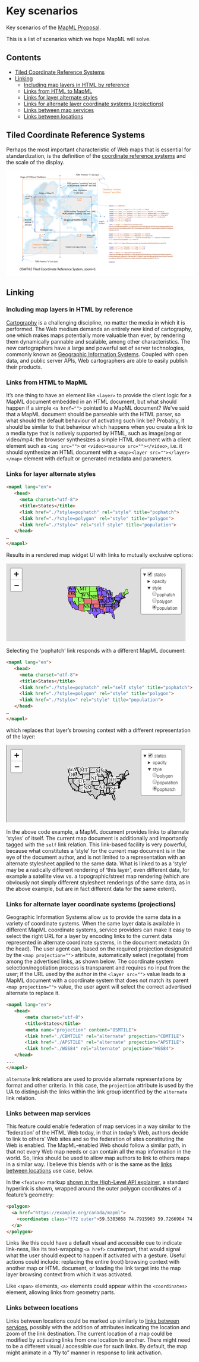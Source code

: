 <h1 id="key-scenarios">Key scenarios</h1>

Key scenarios of the [MapML Proposal](README.md).

This is a list of scenarios which we hope MapML will solve.

<h2>Contents</h2>

- [Tiled Coordinate Reference Systems](key-scenarios.md#tiled-coordinate-reference-systems)
- [Linking](key-scenarios.md#linking)
  - [Including map layers in HTML by reference](#including-map-layers-in-html-by-reference)
  - [Links from HTML to MapML](#links-from-html-to-mapml)
  - [Links for layer alternate styles](#links-for-layer-alternate-styles)
  - [Links for alternate layer coordinate systems (projections)](#links-for-alternate-layer-coordinate-systems-projections)
  - [Links between map services](#links-between-map-services)
  - [Links between locations](#links-between-locations)

<h2 id="tiled-coordinate-reference-systems">Tiled Coordinate Reference Systems</h2>

Perhaps the most important characteristic of Web maps that is essential for standardization, is the definition of the [coordinate reference systems](https://en.wikipedia.org/wiki/Spatial_reference_system) and the scale of the display. 

![Tiled coordinate reference systems](images/tiled-coordinate-reference-systems.png "Tiled coordinate reference systems")

<h2 id="linking">Linking</h2>

<h3 id="including-map-layers-in-html-by-reference">Including map layers in HTML by reference</h3>

[Cartography](https://en.wikipedia.org/wiki/Cartography) is a challenging discipline, no matter the media in which it is performed.  The Web medium demands an entirely new kind of cartography, one which makes maps potentially more valuable than ever, by rendering them dynamically pannable and scalable, among other characteristics.  The new cartographers have a large and powerful set of server technologies, commonly known as [Geographic Information Systems](https://en.wikipedia.org/wiki/Geographic_information_system). Coupled with open data, and public server APIs, Web cartographers are able to easily publish their products.

<h3 id="links-from-html-to-mapml">Links from HTML to MapML</h3>

It’s one thing to have an element like `<layer>` to provide the client logic for a MapML document embedded in an HTML document, but what should happen if a simple `<a href="">` pointed to a MapML document?  We’ve said that a MapML document should be parseable with the HTML parser, so what should the default behaviour of activating such link be?  Probably, it should be similar to that behaviour which happens when you create a link to a media type that is natively supported by HTML, such as image/png or video/mp4: the browser synthesizes a simple HTML document with a client element such as `<img src="">` or `<video><source src=""></video>`, i.e. it should synthesize an HTML document with a `<map><layer src=""></layer></map>` element with default or generated metadata and parameters.

<h3 id="links-for-layer-alternate-styles">Links for layer alternate styles</h3>

```html
<mapml lang="en">
   <head>
     <meta charset="utf-8">
     <title>States</title>
     <link href="./?style=pophatch" rel="style" title="pophatch">
     <link href="./?style=polygon" rel="style" title="polygon">
     <link href="./?style=" rel="self style" title="population">
   </head>
…
</mapml>
```

Results in a rendered map widget UI with links to mutually exclusive options:

![Named layer styles](images/states-population-style.png "Named layer styles")

Selecting the ‘pophatch’ link responds with a different MapML document:

```html
<mapml lang="en">
   <head>
     <meta charset="utf-8">
     <title>States</title>
     <link href="./?style=pophatch" rel="self style" title="pophatch">
     <link href="./?style=polygon" rel="style" title="polygon">
     <link href="./?style=" rel="style" title="population">
   </head>
…
</mapml>
```

which replaces that layer’s browsing context with a different representation of the layer:

![Alternate layer style](images/states-pophatch-style.png "Alternate layer style")

In the above code example, a MapML document provides links to alternate ‘styles’ of itself.  The current map document is additionally and importantly tagged with the `self` link relation. This link-based facility is very powerful, because what constitutes a ‘style’ for the current map document is in the eye of the document author, and is not limited to a representation with an alternate stylesheet applied to the same data. What is linked to as a ‘style’ may be a radically different rendering of ‘this layer’, even different data, for example a satellite view vs. a topographic/street map rendering (which are obviously not simply different stylesheet renderings of the same data, as in the above example, but are in fact different data for the same extent). 

<h3 id="links-for-alternate-layer-coordinate-systems-projections">Links for alternate layer coordinate systems (projections)</h3>

Geographic Information Systems allow us to provide the same data in a variety of coordinate systems.  When the same layer data is available in different MapML coordinate systems, service providers can make it easy to select the right URL for a layer by encoding links to the current data represented in alternate coordinate systems, in the document metadata (in the head). The user agent can, based on the required projection designated by the `<map projection="">` attribute, automatically select (negotiate) from among the advertised links, as shown below.  The coordinate system selection/negotiation process is transparent and requires no input from the user; if the URL used by the author in the `<layer src="">` value leads to a MapML document with a coordinate system that does not match its parent `<map projection="">` value, the user agent will select the correct advertised alternate to replace it.

```html
<mapml lang="en">
   <head>
       <meta charset="utf-8">
       <title>States</title>
       <meta name="projection" content="OSMTILE">
       <link href="./CBMTILE" rel="alternate" projection="CBMTILE">
       <link href="./APSTILE" rel="alternate" projection="APSTILE">
       <link href="./WGS84" rel="alternate" projection="WGS84">
   </head>
...
</mapml>
```

`alternate` link relations are used to provide alternate representations by format and other criteria.  In this case, the `projection` attribute is used by the UA to distinguish the links within the link group identified by the `alternate` link relation.

<h3 id="links-between-map-services">Links between map services</h3>

This feature could enable federation of map services in a way similar to the ‘federation’ of the HTML Web today, in that in today’s Web, authors decide to link to others’ Web sites and so the federation of sites constituting the Web is enabled.  The MapML-enabled Web should follow a similar path, in that not every Web map needs or can contain all the map information in the world.  So, links should be used to allow map authors to link to others maps in a similar way.  I believe this blends with or is the same as the [links between locations](#links-between-locations) use case, below.

In the `<feature>` markup [shown in the High-Level API explainer](high-level-api.md#bookmark2), a standard hyperlink is shown, wrapped around the outer polygon coordinates of a feature’s geometry:

```html
<polygon>
  <a href="https://example.org/canada/mapml">
    <coordinates class="f72 outer">59.5303058 74.7915903 59.7266984 74.7479857 … 76.1838491 <span class="noline">67.5 76.1894504 67.5 76.7412725 67.5 77.0079535</span> 67.2115912 76.9522523 … 74.727385 59.5303058 74.7915903</coordinates>
  </a>
</polygon>
```

Links like this could have a default visual and accessible cue to indicate link-ness, like its text-wrapping `<a href>` counterpart, that would signal what the user should expect to happen if activated with a gesture.  Useful actions could include: replacing the entire (root) browsing context with another map or HTML document, or loading the link target into the map layer browsing context from which it was activated.

Like `<span>` elements, `<a>` elements could appear within the `<coordinates>` element, allowing links from geometry parts.

<h3 id="links-between-locations">Links between locations</h3>

Links between locations could be marked up similarly to [links between services](#links-between-map-services), possibly with the addition of attributes indicating the location and zoom of the link destination. The current location of a map could be modified by activating links from one location to another.  There might need to be a different visual / accessible cue for such links.  By default, the map might animate in a “fly to” manner in response to link activation.
